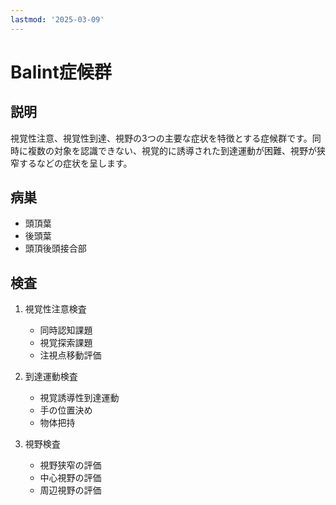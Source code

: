 ```yaml
---
lastmod: '2025-03-09'
---
```


# Balint症候群

## 説明

視覚性注意、視覚性到達、視野の3つの主要な症状を特徴とする症候群です。同時に複数の対象を認識できない、視覚的に誘導された到達運動が困難、視野が狭窄するなどの症状を呈します。

## 病巣

- 頭頂葉
- 後頭葉
- 頭頂後頭接合部

## 検査

1. 視覚性注意検査

   - 同時認知課題
   - 視覚探索課題
   - 注視点移動評価

2. 到達運動検査

   - 視覚誘導性到達運動
   - 手の位置決め
   - 物体把持

3. 視野検査
   - 視野狭窄の評価
   - 中心視野の評価
   - 周辺視野の評価
